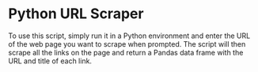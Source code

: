 # Python URL Scraper
To use this script, simply run it in a Python environment and enter the URL of the web page you want to scrape when prompted.
The script will then scrape all the links on the page and return a Pandas data frame with the URL and title of each link.